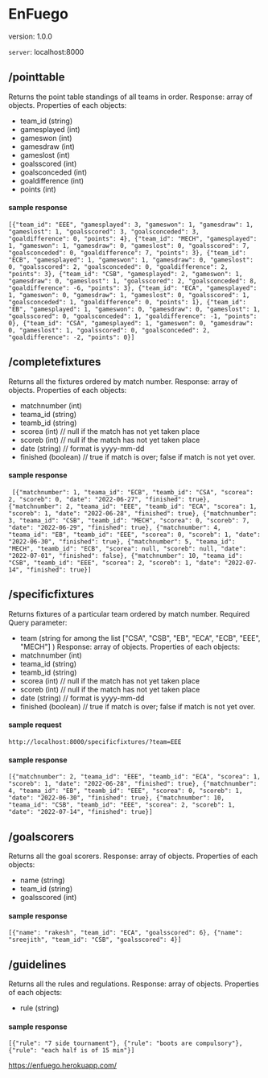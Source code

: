 # EnFuego

version: 1.0.0

`server`: localhost:8000

## /pointtable

Returns the point table standings of all teams in order.
Response: array of objects.
Properties of each objects:

- team_id (string)
- gamesplayed (int)
- gameswon (int)
- gamesdraw (int)
- gameslost (int)
- goalsscored (int)
- goalsconceded (int)
- goaldifference (int)
- points (int)

#### sample response

`[{"team_id": "EEE", "gamesplayed": 3, "gameswon": 1, "gamesdraw": 1, "gameslost": 1, "goalsscored": 3, "goalsconceded": 3, "goaldifference": 0, "points": 4}, {"team_id": "MECH", "gamesplayed": 1, "gameswon": 1, "gamesdraw": 0, "gameslost": 0, "goalsscored": 7, "goalsconceded": 0, "goaldifference": 7, "points": 3}, {"team_id": "ECB", "gamesplayed": 1, "gameswon": 1, "gamesdraw": 0, "gameslost": 0, "goalsscored": 2, "goalsconceded": 0, "goaldifference": 2, "points": 3}, {"team_id": "CSB", "gamesplayed": 2, "gameswon": 1, "gamesdraw": 0, "gameslost": 1, "goalsscored": 2, "goalsconceded": 8, "goaldifference": -6, "points": 3}, {"team_id": "ECA", "gamesplayed": 1, "gameswon": 0, "gamesdraw": 1, "gameslost": 0, "goalsscored": 1, "goalsconceded": 1, "goaldifference": 0, "points": 1}, {"team_id": "EB", "gamesplayed": 1, "gameswon": 0, "gamesdraw": 0, "gameslost": 1, "goalsscored": 0, "goalsconceded": 1, "goaldifference": -1, "points": 0}, {"team_id": "CSA", "gamesplayed": 1, "gameswon": 0, "gamesdraw": 0, "gameslost": 1, "goalsscored": 0, "goalsconceded": 2, "goaldifference": -2, "points": 0}]`

## /completefixtures

Returns all the fixtures ordered by match number.
Response: array of objects.
Properties of each objects:

- matchnumber (int)
- teama_id (string)
- teamb_id (string)
- scorea (int) // null if the match has not yet taken place
- scoreb (int) // null if the match has not yet taken place
- date (string) // format is yyyy-mm-dd
- finished (boolean) // true if match is over; false if match is not yet over.

#### sample response

` [{"matchnumber": 1, "teama_id": "ECB", "teamb_id": "CSA", "scorea": 2, "scoreb": 0, "date": "2022-06-27", "finished": true}, {"matchnumber": 2, "teama_id": "EEE", "teamb_id": "ECA", "scorea": 1, "scoreb": 1, "date": "2022-06-28", "finished": true}, {"matchnumber": 3, "teama_id": "CSB", "teamb_id": "MECH", "scorea": 0, "scoreb": 7, "date": "2022-06-29", "finished": true}, {"matchnumber": 4, "teama_id": "EB", "teamb_id": "EEE", "scorea": 0, "scoreb": 1, "date": "2022-06-30", "finished": true}, {"matchnumber": 5, "teama_id": "MECH", "teamb_id": "ECB", "scorea": null, "scoreb": null, "date": "2022-07-01", "finished": false}, {"matchnumber": 10, "teama_id": "CSB", "teamb_id": "EEE", "scorea": 2, "scoreb": 1, "date": "2022-07-14", "finished": true}]`

## /specificfixtures

Returns fixtures of a particular team ordered by match number.
Required Query parameter:

- team (string for among the list ["CSA", "CSB", "EB", "ECA", "ECB", "EEE", "MECH"] )
  Response: array of objects.
  Properties of each objects:
- matchnumber (int)
- teama_id (string)
- teamb_id (string)
- scorea (int) // null if the match has not yet taken place
- scoreb (int) // null if the match has not yet taken place
- date (string) // format is yyyy-mm-dd
- finished (boolean) // true if match is over; false if match is not yet over.

#### sample request

`http://localhost:8000/specificfixtures/?team=EEE`

#### sample response

`[{"matchnumber": 2, "teama_id": "EEE", "teamb_id": "ECA", "scorea": 1, "scoreb": 1, "date": "2022-06-28", "finished": true}, {"matchnumber": 4, "teama_id": "EB", "teamb_id": "EEE", "scorea": 0, "scoreb": 1, "date": "2022-06-30", "finished": true}, {"matchnumber": 10, "teama_id": "CSB", "teamb_id": "EEE", "scorea": 2, "scoreb": 1, "date": "2022-07-14", "finished": true}]`

## /goalscorers

Returns all the goal scorers.
Response: array of objects.
Properties of each objects:

- name (string)
- team_id (string)
- goalsscored (int)

#### sample response

`[{"name": "rakesh", "team_id": "ECA", "goalsscored": 6}, {"name": "sreejith", "team_id": "CSB", "goalsscored": 4}]`

## /guidelines

Returns all the rules and regulations.
Response: array of objects.
Properties of each objects:

- rule (string)

#### sample response

`[{"rule": "7 side tournament"}, {"rule": "boots are compulsory"}, {"rule": "each half is of 15 min"}]`

https://enfuego.herokuapp.com/
